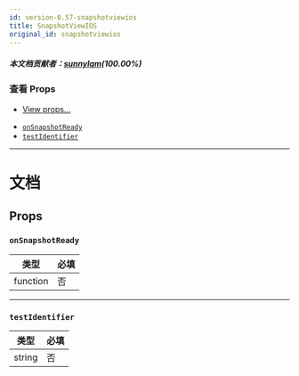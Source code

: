 ```yaml
---
id: version-0.57-snapshotviewios
title: SnapshotViewIOS
original_id: snapshotviewios
---
```


##### 本文档贡献者：[sunnylqm](https://github.com/search?q=sunnylqm%40qq.com+in%3Aemail&type=Users)(100.00%)

### 查看 Props

* [View props...](view.md#props)

- [`onSnapshotReady`](snapshotviewios.md#onsnapshotready)
- [`testIdentifier`](snapshotviewios.md#testidentifier)

---

# 文档

## Props

### `onSnapshotReady`

| 类型     | 必填 |
| -------- | ---- |
| function | 否   |

---

### `testIdentifier`

| 类型   | 必填 |
| ------ | ---- |
| string | 否   |
